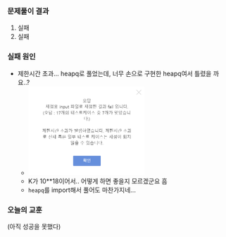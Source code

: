 ### 문제풀이 결과

1. 실패
1. 실패



### 실패 원인

* 제한시간 초과... heapq로 풀었는데, 너무 손으로 구현한 heapq여서 틀렸을 까요..?
  * <img src="feedback.assets/image-20230309195209809.png" alt="image-20230309195209809" style="zoom:50%;" />
  * K가 10**18이어서.. 어떻게 하면 좋을지 모르겠군요 흠
  *  `heapq`를 import해서 풀어도 마찬가지네...






### 오늘의 교훈

(아직 성공을 못했다)